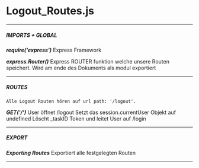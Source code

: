 <h1>Logout_Routes.js</h1>

---------------------------------------------------------------------------

##### IMPORTS + GLOBAL

**_require('express')_**
    Express Framework

**_express.Router()_**
    Express ROUTER funktion welche unsere Routen speichert.
    Wird am ende des Dokuments als modul exportiert

---------------------------------------------------------------------------

##### ROUTES
    Alle Logout Routen hören auf url path: '/logout'.

**_GET('/')_**
    User öffnet /logout
    Setzt das session.currentUser Objekt auf undefined
    Löscht _taskID Token und leitet User auf /login

---------------------------------------------------------------------------

##### EXPORT

**_Exporting Routes_**
    Exportiert alle festgelegten Routen

---------------------------------------------------------------------------